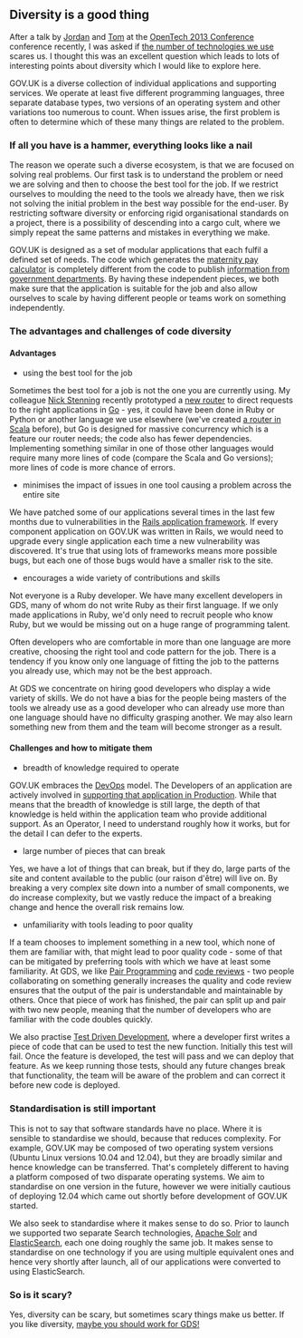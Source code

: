 ## Diversity is a good thing

After a talk by [Jordan](http://jordanh.net/) and [Tom](http://tom.loosemore.com/)
at the [OpenTech 2013 Conference](http://www.opentech.org.uk/2013/) conference recently,
I was asked if [the number of technologies we use](http://digital.cabinetoffice.gov.uk/govuk-launch-colophon/)
scares us. I thought this was an excellent question which leads to lots of interesting 
points about diversity which I would like to explore here.

GOV.UK is a diverse collection of individual applications and supporting services.
We operate at least five different programming languages, three separate database
types, two versions of an operating system and other variations too numerous to
count. When issues arise, the first problem is often to determine which of these
many things are related to the problem.

### If all you have is a hammer, everything looks like a nail

The reason we operate such a diverse ecosystem, is that we are focused on solving
real problems. Our first task is to understand the problem or need we are solving
and then to choose the best tool for the job. If we restrict ourselves to moulding
the need to the tools we already have, then we risk not solving the initial problem
in the best way possible for the end-user. By restricting software diversity or
enforcing rigid organisational standards on a project, there is a possibility of
descending into a cargo cult, where we simply repeat the same patterns and mistakes
in everything we make.

GOV.UK is designed as a set of modular applications that each fulfil a defined set
of needs. The code which generates the [maternity pay
calculator](https://www.gov.uk/calculate-your-maternity-pay) is completely different
from the code to publish [information from government departments](https://www.gov.uk/government/).
By having these independent pieces, we both make sure that the application is suitable
for the job and also allow ourselves to scale by having different people or teams
work on something independently.

### The advantages and challenges of code diversity

#### Advantages

- using the best tool for the job

Sometimes the best tool for a job is not the one you are currently using. My colleague
[Nick Stenning](https://twitter.com/nickstenning) recently prototyped a
[new router](https://github.com/nickstenning/router) to direct requests to the right
applications in [Go](http://golang.org/) - yes, it could have been done in Ruby or
Python or another language we use elsewhere (we've created [a router in Scala](https://github.com/alphagov/router)
before), but Go is designed for massive concurrency which is a feature our router needs;
the code also has fewer dependencies. Implementing something similar in one of those
other languages would require many more lines of code (compare the Scala and Go versions);
more lines of code is more chance of errors.

- minimises the impact of issues in one tool causing a problem across the entire site

We have patched some of our applications several times in the last few months due to
vulnerabilities in the [Rails application framework](http://rubyonrails.org/). If
every component application on GOV.UK was written in Rails, we would need to upgrade
every single application each time a new vulnerability was discovered. It's true
that using lots of frameworks means more possible bugs, but each one of those bugs
would have a smaller risk to the site.

- encourages a wide variety of contributions and skills

Not everyone is a Ruby developer. We have many excellent developers in GDS, many
of whom do not write Ruby as their first language. If we only made applications in
Ruby, we'd only need to recruit people who know Ruby, but we would be missing out
on a huge range of programming talent.

Often developers who are comfortable in more than one language are more creative,
choosing the right tool and code pattern for the job. There is a tendency if you know
only one language of fitting the job to the patterns you already use, which may not
be the best approach.

At GDS we concentrate on hiring good developers who display a wide variety of skills.
We do not have a bias for the people being masters of the tools we already use as
a good developer who can already use more than one language should have no difficulty
grasping another. We may also learn something new from them and the team will become
stronger as a result.


#### Challenges and how to mitigate them

- breadth of knowledge required to operate

GOV.UK embraces the [DevOps](https://www.gov.uk/service-manual/operations/devops)
model. The Developers of an application are actively involved in [supporting that
application in Production](https://github.com/alphagov/whitehall/pull/583). While
that means that the breadth of knowledge is still large, the depth of that knowledge
is held within the application team who provide additional support. As an Operator,
I need to understand roughly how it works, but for the detail I can defer to the
experts.

- large number of pieces that can break

Yes, we have a lot of things that can break, but if they do, large parts of the
site and content available to the public (our raison d'être) will live on. By breaking
a very complex site down into a number of small components, we do increase complexity,
but we vastly reduce the impact of a breaking change and hence the overall risk remains
low.

- unfamiliarity with tools leading to poor quality

If a team chooses to implement something in a new tool, which none of them are
familiar with, that might lead to poor quality code - some of that can be mitigated
by preferring tools with which we have at least some familiarity. At GDS, we like
[Pair Programming](http://en.wikipedia.org/wiki/Pair_programming) and
[code reviews](http://en.wikipedia.org/wiki/Code_review) - two people collaborating on
something generally increases the quality and code review ensures that the output of
the pair is understandable and maintainable by others. Once that piece of work has
finished, the pair can split up and pair with two new people, meaning that the number
of developers who are familiar with the code doubles quickly.

We also practise [Test Driven Development](http://en.wikipedia.org/wiki/Test-driven_development),
where a developer first writes a piece of code that can be used to test the new
function. Initially this test will fail. Once the feature is developed, the test
will pass and we can deploy that feature. As we keep running those tests, should
any future changes break that functionality, the team will be aware of the problem
and can correct it before new code is deployed.

### Standardisation is still important

This is not to say that software standards have no place. Where it is sensible to
standardise we should, because that reduces complexity. For example, GOV.UK may be
composed of two operating system versions (Ubuntu Linux versions 10.04 and 12.04),
but they are broadly similar and hence knowledge can be transferred. That's
completely different to having a platform composed of two disparate operating
systems. We aim to standardise on one version in the future, however we were initially
cautious of deploying 12.04 which came out shortly before development of GOV.UK
started.

We also seek to standardise where it makes sense to do so. Prior to launch we supported
two separate Search technologies, [Apache Solr](http://lucene.apache.org/solr/) and
[ElasticSearch](http://www.elasticsearch.org/), each one doing roughly the same job. It
makes sense to standardise on one technology if you are using multiple equivalent ones
and hence very shortly after launch, all of our applications were converted to using
ElasticSearch.

### So is it scary?

Yes, diversity can be scary, but sometimes scary things make us better. If you like
diversity, [maybe you should work for GDS!](http://digital.cabinetoffice.gov.uk/jobs/)
